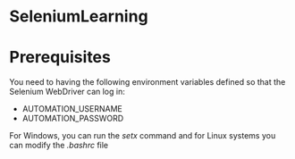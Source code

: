 # SeleniumLearning
# Prerequisites
You need to having the following environment variables defined so that the Selenium WebDriver can log in:
* AUTOMATION_USERNAME
* AUTOMATION_PASSWORD

For Windows, you can run the *setx* command and for Linux systems you can modify the *.bashrc* file